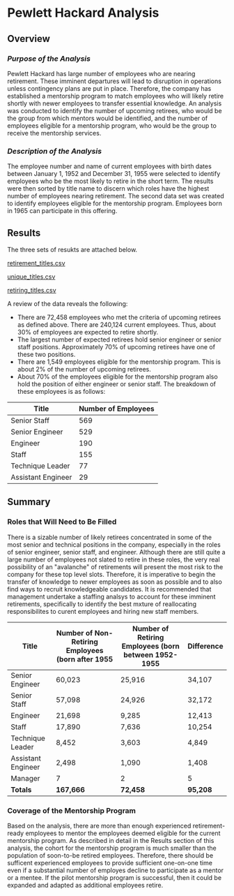# Pewlett Hackard Analysis
## Overview

### _Purpose of the Analysis_
Pewlett Hackard has large number of employees who are nearing retirement.  These imminent departures will lead to disruption in operations unless contingency plans are put in place.  Therefore, the company has established a mentorship program to match employees who will likely retire shortly with newer employees to transfer essential knowledge.  An analysis was conducted to identify the number of upcoming retirees, who would be the group from which mentors would be identified, and the number of employees eligible for a mentorship program, who would be the group to receive the mentorship services.

### _Description of the Analysis_
The employee number and name of current employees with birth dates between January 1, 1952 and December 31, 1955 were selected to identify employees who be the most likely to retire in the short term. The results were then sorted by title name to discern which roles have the highest number of employees nearing retirement.  The second data set was created to identify employees eligible for the mentorship program.  Employees born in 1965 can participate in this offering.

## Results

The three sets of resukts are attached below.  

[retirement_titles.csv](https://github.com/clevkelz/Pewlett-Hackard-Analysis/files/9185541/retirement_titles.csv)

[unique_titles.csv](https://github.com/clevkelz/Pewlett-Hackard-Analysis/files/9185542/unique_titles.csv)

[retiring_titles.csv](https://github.com/clevkelz/Pewlett-Hackard-Analysis/files/9185543/retiring_titles.csv)

A review of the data reveals the following:

- There are 72,458 employees who met the criteria of upcoming retirees as defined above.  There are 240,124 current employees.  Thus, about 30% of employees are expected to retire shortly.
- The largest number of expected retirees hold senior engineer or senior staff positions.  Approximately 70% of upcoming retirees have one of these two positions. 
- There are 1,549 employees eligible for the mentorship program.  This is about 2% of the number of upcoming retirees.
- About 70% of the employees eligible for the mentorship program also hold the position of either engineer or senior staff.  The breakdown of these employees is as follows:

|Title|Number of Employees|
|-----|-------------------|
|Senior Staff|569|
|Senior Engineer|529|
|Engineer|190|
|Staff|155|
|Technique Leader|77|
|Assistant Engineer|29|

## Summary

### Roles that Will Need to Be Filled

There is a sizable number of likely retirees concentrated in some of the most senior and technical positions in the company, especially in the roles of senior engineer, senior staff, and engineer.  Although there are still quite a large number of employees not slated to retire in these roles, the very real possibility of an "avalanche" of retirements will present the most risk to the company for these top level slots.  Therefore, it is imperative to begin the transfer of knowledge to newer employees as soon as possible and to also find ways to recruit knowledgeable candidates.  It is recommended that management undertake a staffing analsys to account for these imminent retirements, specifically to identify the best mxture of reallocating responsibilites to curent employees and hiring new staff members.

|Title|Number of Non-Retiring Employees (born after 1955|Number of Retiring Employees (born between 1952-1955|Difference|
|-----|-------------------------------------------------|----------------------------------------------------|----------|
|Senior Engineer|60,023|25,916|34,107|
|Senior Staff|57,098|24,926|32,172|
|Engineer|21,698|9,285|12,413|
|Staff|17,890|7,636|10,254|
|Technique Leader|8,452|3,603|4,849|
|Assistant Engineer|2,498|1,090|1,408|
|Manager|7|2|5|
|**Totals**|**167,666**|**72,458**|**95,208**|

### Coverage of the Mentorship Program

Based on the analysis, there are more than enough experienced retirement-ready employees to mentor the employees deemed eligible for the current mentorship program.  As described in detail in the Results section of this analysis, the cohort for the mentorship program is much smaller than the population of soon-to-be retired employees.  Therefore, there should be sufficent experienced employees to provide sufficient one-on-one time even if a substantial number of employes decline to participate as a mentor or a mentee.  If the pilot mentorship program is successful, then it could be expanded and adapted as additional employees retire.






